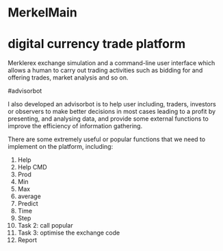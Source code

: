 # MerkelMain

# digital currency trade platform

Merklerex exchange simulation and a command-line user interface which allows a human to carry out trading activities such as bidding for and offering trades, market
analysis and so on.

#advisorbot

I also developed an advisorbot is to help user including, traders, investors or observers to make better decisions in most cases leading to a profit by presenting, and analysing data, and provide some external functions to improve the efficiency of information gathering.

There are some extremely useful or popular functions that we need to implement on the platform, including:

1.	Help
2.	Help CMD 
3.	Prod 
4.	Min 
5.	Max 
6.	average 
7.	Predict 
8.	Time 
9.	Step 
10.	Task 2: call popular 
11.	Task 3: optimise the exchange code 
12.	Report 
